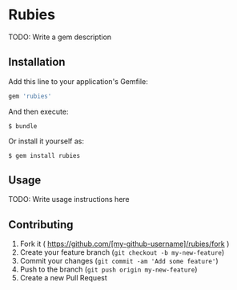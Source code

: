 # Rubies

TODO: Write a gem description

## Installation

Add this line to your application's Gemfile:

```ruby
gem 'rubies'
```

And then execute:

    $ bundle

Or install it yourself as:

    $ gem install rubies

## Usage

TODO: Write usage instructions here

## Contributing

1. Fork it ( https://github.com/[my-github-username]/rubies/fork )
2. Create your feature branch (`git checkout -b my-new-feature`)
3. Commit your changes (`git commit -am 'Add some feature'`)
4. Push to the branch (`git push origin my-new-feature`)
5. Create a new Pull Request
